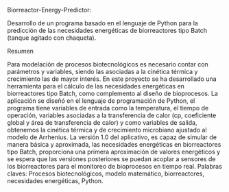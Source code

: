 Biorreactor-Energy-Predictor:

Desarrollo de un programa basado en el lenguaje de Python para la predicción de las necesidades energéticas de biorreactores tipo Batch (tanque agitado con chaqueta).


Resumen


Para modelación de procesos biotecnológicos es necesario contar con parámetros y variables, siendo las asociadas a la cinética térmica y crecimiento las de mayor interés. En este proyecto se ha desarrollado una herramienta para el cálculo de las necesidades energéticas en biorreactores tipo Batch, como complemento al diseño de bioprocesos. La aplicación se diseñó en el lenguaje de programación de Python, el programa tiene variables de entrada como la temperatura, el tiempo de operación, variables asociadas a la transferencia de calor (cp, coeficiente global y área de transferencia de calor) y como variables de salida, obtenemos la cinética térmica y de crecimiento microbiano ajustado al modelo de Arrhenius.  La versión 1.0 del aplicativo, es capaz de simular de manera básica y aproximada, las necesidades energéticas en biorreactores tipo Batch, proporciona una primera aproximación de valores energéticos y se espera que las versiones posteriores se puedan acoplar a sensores de los biorreactores para el monitoreo de bioprocesos en tiempo real. 
Palabras claves: Procesos biotecnológicos, modelo matemático, biorreactores, necesidades energéticas, Python.


